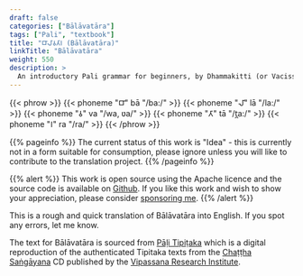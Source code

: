 ```yaml
---
draft: false
categories: ["Bālāvatāra"]
tags: ["Pali", "textbook"]
title: "𑀩𑀸𑀮𑀸𑀯𑀢𑀸𑀭 (Bālāvatāra)"
linkTitle: "Bālāvatāra"
weight: 550
description: >
  An introductory Pali grammar for beginners, by Dhammakitti (or Vacissara), written in the fourteenth century. It is based on the Kaccāyana and gives the basics of Pali grammar suitable for beginners in the language.
---
```

{{< phrow >}}
{{< phoneme "𑀩𑀸" bā "/ba:/" >}}
{{< phoneme "𑀮𑀸" lā "/la:/" >}}
{{< phoneme "𑀯" va "/wa, ʋa/" >}}
{{< phoneme "𑀢𑀸" tā "/t̪a:/" >}}
{{< phoneme "𑀭" ra "/ra/" >}}
{{< /phrow >}}

{{% pageinfo %}}
The current status of this work is "Idea" - this is currently not in a form suitable for consumption, please ignore unless you will like to contribute to the translation project.
{{% /pageinfo %}}

{{% alert %}}
This work is open source using the Apache licence and the source code is
available on [Github](https://github.com/ChristineTham/buddhavacana). If you
like this work and wish to show your appreciation, please consider
[sponsoring me](https://github.com/sponsors/hellotham).
{{% /alert %}}

This is a rough and quick translation of Bālāvatāra into English. If you spot any errors, let me know.

The text for Bālāvatāra is sourced from [Pāḷi Tipiṭaka](https://tipitaka.org) which is a digital reproduction of the authenticated Tipitaka texts from the [Chaṭṭha Saṅgāyana](https://www.tipitaka.org/chattha.html) CD published by the [Vipassana Research Institute](http://www.vridhamma.org/Home.aspx).
